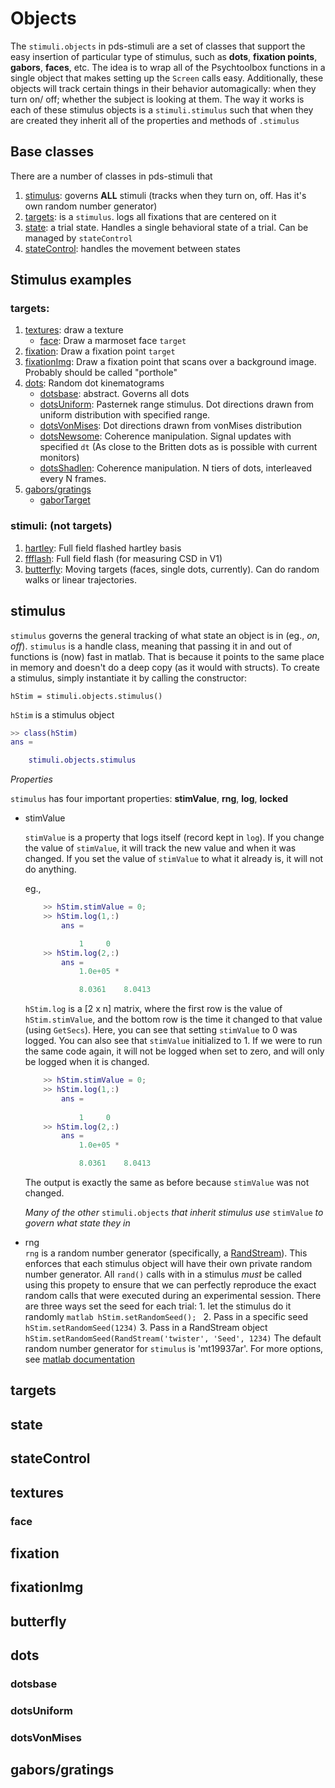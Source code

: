# Objects
The `stimuli.objects` in pds-stimuli are a set of classes that support the easy insertion of particular type of stimulus, such as **dots**, **fixation points**, **gabors**, **faces**, etc. The idea is to wrap all of the Psychtoolbox functions in a single object that makes setting up the `Screen` calls easy. Additionally, these objects will track certain things in their behavior automagically: when they turn on/ off; whether the subject is looking at them. The way it works is each of these stimulus objects is a `stimuli.stimulus` such that when they are created they inherit all of the properties and methods of `.stimulus`

## Base classes
There are a number of classes in pds-stimuli that 
1. [stimulus](#stimulus): governs **ALL** stimuli (tracks when they turn on, off. Has it's own random number generator)
2. [targets](#targets): is a `stimulus`. logs all fixations that are centered on it
3. [state](#state): a trial state. Handles a single behavioral state of a trial. Can be managed by `stateControl`
4. [stateControl](#stateControl): handles the movement between states
## Stimulus examples
### targets:
1. [textures](#textures): draw a texture
	* [face](#face): Draw a marmoset face `target`
2. [fixation](##fixation): Draw a fixation point `target`
3. [fixationImg](#fixationImg): Draw a fixation point that scans over a background image. Probably should be called "porthole"
4. [dots](#dots): Random dot kinematograms
	* [dotsbase](#dotsbase): abstract. Governs all dots
	* [dotsUniform](#dotsUniform): Pasternek range stimulus. Dot directions drawn from uniform distribution with specified range.
	* [dotsVonMises](#dotsVonMises): Dot directions drawn from vonMises distribution
	* [dotsNewsome](#dotsBritten): Coherence manipulation. Signal updates with specified `dt` (As close to the Britten dots as is possible with current monitors)
	* [dotsShadlen](#dotsShadlen): Coherence manipulation. N tiers of dots, interleaved every N frames.
5. [gabors/gratings](#gabors/gratings)
	* [gaborTarget](#gaborTarget)
### stimuli: (not targets)
1. [hartley](#hartleybase): Full field flashed hartley basis
2. [ffflash](#ffflash): Full field flash (for measuring CSD in V1)
3. [butterfly](#butterfly): Moving targets (faces, single dots, currently). Can do random walks or linear trajectories.


## stimulus
`stimulus` governs the general tracking of what state an object is in (eg., *on*, *off*). `stimulus` is a handle class, meaning that passing it in and out of functions is (now) fast in matlab. That is because it points to the same place in memory and doesn't do a deep copy (as it would with structs). To create a stimulus, simply instantiate it by calling the constructor:

`hStim = stimuli.objects.stimulus()`

`hStim` is a stimulus object
```matlab
>> class(hStim)
ans =

	stimuli.objects.stimulus
```
*Properties*
    
`stimulus` has four important properties: **stimValue**, **rng**, **log**, **locked**

* stimValue 

	`stimValue` is a property that logs itself (record kept in `log`). If you change the value of `stimValue`, it will track the new value and when it was changed. If you set the value of `stimValue` to what it already is, it will not do anything.
    
    eg., 
    
    ```matlab
    	>> hStim.stimValue = 0;
        >> hStim.log(1,:)
        	ans =

     			1     0
		>> hStim.log(2,:)
			ans =
   				1.0e+05 *

    			8.0361    8.0413
    
    ```
    
    `hStim.log` is a [2 x n] matrix, where the first row is the value of `hStim.stimValue`, and the bottom row is the time it changed to that value (using `GetSecs`). Here, you can see that setting `stimValue` to 0 was logged. You can also see that `stimValue` initialized to 1. If we were to run the same code again, it will not be logged when set to zero, and will only be logged when it is changed.

	```matlab
    	>> hStim.stimValue = 0;
		>> hStim.log(1,:)
			ans =
            
				1     0
		>> hStim.log(2,:)
			ans =
   				1.0e+05 *

    			8.0361    8.0413
    ```
	The output is exactly the same as before because `stimValue` was not changed. 
    
    *Many of the other* `stimuli.objects` *that inherit stimulus use* `stimValue` *to govern what state they in*
    
* rng    
	`rng` is a random number generator (specifically, a [RandStream](https://www.mathworks.com/help/matlab/ref/randstream.html?requestedDomain=true)). This enforces that each stimulus object will have their own private random number generator. All `rand()` calls with in a stimulus *must* be called using this propety to ensure that we can perfectly reproduce the exact random calls that were executed during an experimental session.
    There are three ways set the seed for each trial:
    	1. let the stimulus do it randomly
			```matlab
            hStim.setRandomSeed();
            ```
		2. Pass in a specific seed
			```
            hStim.setRandomSeed(1234)
            ```
		3. Pass in a RandStream object
			```
            hStim.setRandomSeed(RandStream('twister', 'Seed', 1234)
            ```
    The default random number generator for `stimulus` is 'mt19937ar'. For more options, see [matlab documentation](https://www.mathworks.com/help/matlab/ref/randstream.list.html)
    
## targets

## state

## stateControl

## textures

### face

## fixation

## fixationImg

## butterfly

## dots

### dotsbase

### dotsUniform

### dotsVonMises

## gabors/gratings






